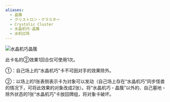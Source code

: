 ```yaml
---
aliases:
  - 晶簇
  - クリストロン・クラスター
  - Crystolic Cluster
  - 水晶机巧·晶簇
  - 水机红阵
---
```

![水晶机巧晶簇](https://cdn.233.momobako.com/ygopro/pics/53829527.jpg) 


此卡名的②效果1回合仅可使用1次。

①：自己场上的“水晶机巧”卡不可因对手的效果除外。

②：以场上的1张表侧表示卡为对象可以发动（自己场上存在“水晶机巧”同步怪兽的情况下，可将此效果的对象改成2张）。将“水晶机巧・晶簇”以外的、自己墓地・除外状态的1张“水晶机巧”卡放回牌组，将对象卡破坏。